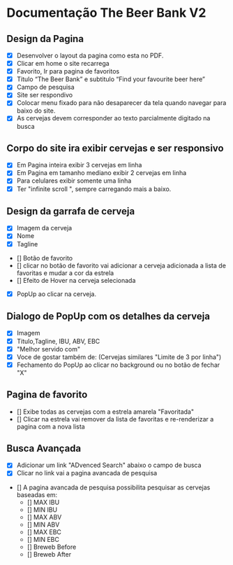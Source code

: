 # Documentação The Beer Bank V2

## Design da Pagina
- [x] Desenvolver o layout da pagina como esta no PDF.
- [x] Clicar em home o site recarrega
- [x] Favorito, Ir para pagina de favoritos
- [x] Titulo “The Beer Bank” e subtitulo “Find your favourite beer here”
- [x] Campo de pesquisa
- [x] Site ser respondivo
- [x] Colocar menu fixado para não desaparecer da tela quando navegar para baixo do site.
- [x] As cervejas devem corresponder ao texto parcialmente digitado na busca

## Corpo do site ira exibir cervejas e ser responsivo

- [x] Em Pagina inteira exibir 3 cervejas em linha
- [x] Em Pagina em tamanho mediano exibir 2 cervejas em linha
- [x] Para celulares exibir somente uma linha
- [x] Ter "infinite scroll ", sempre carregando mais a baixo.

## Design da garrafa de cerveja

- [x] Imagem da cerveja
- [x] Nome
- [x] Tagline
- [] Botão de favorito
- [] clicar no botão de favorito vai adicionar a cerveja adicionada a lista de favoritas e mudar a cor da estrela
- [] Efeito de Hover na cerveja selecionada
- [x] PopUp ao clicar na cerveja.

## Dialogo de PopUp com os detalhes da cerveja

- [x] Imagem
- [x] Titulo,Tagline, IBU, ABV, EBC
- [x] "Melhor servido com"
- [x] Voce de gostar também de: (Cervejas similares "Limite de 3 por linha")
- [x] Fechamento do PopUp ao clicar no background ou no botão de fechar "X"

## Pagina de favorito

- [] Exibe todas as cervejas com a estrela amarela "Favoritada"
- [] Clicar na estrela vai remover da lista de favoritas e re-renderizar a pagina com a nova lista

## Busca Avançada

- [x] Adicionar um link "ADvenced Search" abaixo o campo de busca
- [x] Clicar no link vai a pagina avancada de pesquisa
- [] A pagina avancada de pesquisa possibilita pesquisar as cervejas baseadas em: 
    * [] MAX IBU
    * [] MIN IBU
    * [] MAX ABV
    * [] MIN ABV
    * [] MAX EBC
    * [] MIN EBC
    * [] Breweb Before
    * [] Breweb After